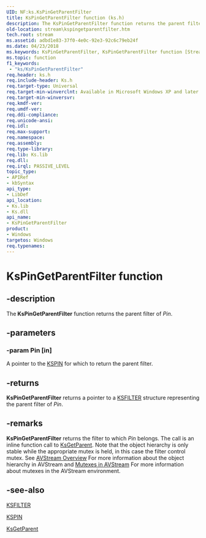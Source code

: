 ```yaml
---
UID: NF:ks.KsPinGetParentFilter
title: KsPinGetParentFilter function (ks.h)
description: The KsPinGetParentFilter function returns the parent filter of Pin.
old-location: stream\kspingetparentfilter.htm
tech.root: stream
ms.assetid: adbd1e83-37f0-4e0c-92e3-92c6c79eb24f
ms.date: 04/23/2018
ms.keywords: KsPinGetParentFilter, KsPinGetParentFilter function [Streaming Media Devices], avfunc_0a7c672c-072d-49f8-b1de-93ee1e5c8e1c.xml, ks/KsPinGetParentFilter, stream.kspingetparentfilter
ms.topic: function
f1_keywords:
 - "ks/KsPinGetParentFilter"
req.header: ks.h
req.include-header: Ks.h
req.target-type: Universal
req.target-min-winverclnt: Available in Microsoft Windows XP and later operating systems and DirectX 8.0 and later DirectX versions.
req.target-min-winversvr: 
req.kmdf-ver: 
req.umdf-ver: 
req.ddi-compliance: 
req.unicode-ansi: 
req.idl: 
req.max-support: 
req.namespace: 
req.assembly: 
req.type-library: 
req.lib: Ks.lib
req.dll: 
req.irql: PASSIVE_LEVEL
topic_type:
- APIRef
- kbSyntax
api_type:
- LibDef
api_location:
- Ks.lib
- Ks.dll
api_name:
- KsPinGetParentFilter
product:
- Windows
targetos: Windows
req.typenames: 
---
```


# KsPinGetParentFilter function


## -description


The<b> KsPinGetParentFilter</b> function returns the parent filter of <i>Pin</i>.


## -parameters




### -param Pin [in]

A pointer to the <a href="https://docs.microsoft.com/windows-hardware/drivers/ddi/ks/ns-ks-_kspin">KSPIN</a> for which to return the parent filter.


## -returns



<b>KsPinGetParentFilter</b> returns a pointer to a <a href="https://docs.microsoft.com/windows-hardware/drivers/ddi/ks/ns-ks-_ksfilter">KSFILTER</a> structure representing the parent filter of <i>Pin</i>.




## -remarks



<b>KsPinGetParentFilter</b> returns the filter to which <i>Pin</i> belongs. The call is an inline function call to <a href="https://docs.microsoft.com/windows-hardware/drivers/ddi/ks/nf-ks-ksgetparent">KsGetParent</a>. Note that the object hierarchy is only stable while the appropriate mutex is held, in this case the filter control mutex. See <a href="https://docs.microsoft.com/windows-hardware/drivers/stream/avstream-overview">AVStream Overview</a> For more information about the object hierarchy in AVStream and <a href="https://docs.microsoft.com/windows-hardware/drivers/stream/mutexes-in-avstream">Mutexes in AVStream</a> For more information about mutexes in the AVStream environment.




## -see-also




<a href="https://docs.microsoft.com/windows-hardware/drivers/ddi/ks/ns-ks-_ksfilter">KSFILTER</a>



<a href="https://docs.microsoft.com/windows-hardware/drivers/ddi/ks/ns-ks-_kspin">KSPIN</a>



<a href="https://docs.microsoft.com/windows-hardware/drivers/ddi/ks/nf-ks-ksgetparent">KsGetParent</a>
 

 

